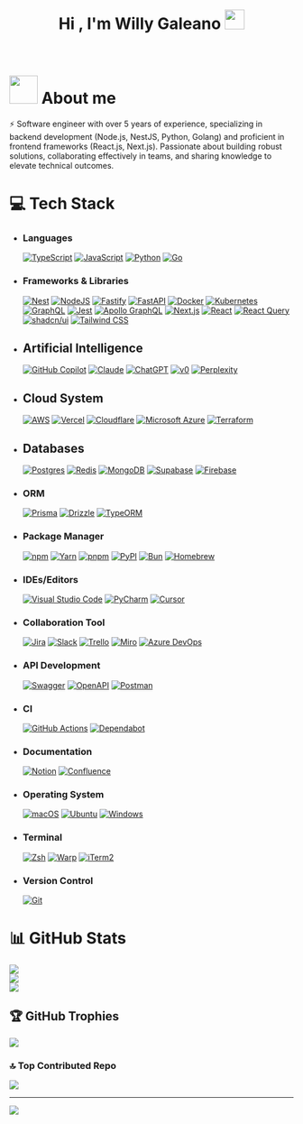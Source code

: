 <h1 align="center">Hi , I'm Willy Galeano <img src="https://media.giphy.com/media/hvRJCLFzcasrR4ia7z/giphy.gif" width="35"></h1>

<br>

# <picture><img src = "https://github.com/7oSkaaa/7oSkaaa/blob/main/Images/about_me.gif?raw=true" width = 50px></picture> About me
⚡ Software engineer with over 5 years of experience, specializing in backend development (Node.js, NestJS, Python, Golang) and proficient in frontend frameworks (React.js, Next.js). Passionate about building robust solutions, collaborating effectively in teams, and sharing knowledge to elevate technical outcomes.


# 💻 Tech Stack

- ### Languages
  [![TypeScript](https://img.shields.io/badge/TypeScript-3178C6?logo=typescript&logoColor=fff)](#)
  [![JavaScript](https://img.shields.io/badge/JavaScript-F7DF1E?logo=javascript&logoColor=000)](#)
  [![Python](https://img.shields.io/badge/Python-3776AB?logo=python&logoColor=fff)](#)
  [![Go](https://img.shields.io/badge/Go-%2300ADD8.svg?&logo=go&logoColor=white)](#)

- ### Frameworks & Libraries
  [![Nest](https://img.shields.io/badge/Nest.js-%23E0234E.svg?logo=nestjs&logoColor=white)](#)
  [![NodeJS](https://img.shields.io/badge/Node.js-6DA55F?logo=node.js&logoColor=white)](#)
  [![Fastify](https://img.shields.io/badge/-Fastify-000000?style=flat&logo=fastify&logoColor=white)](#)
  [![FastAPI](https://img.shields.io/badge/FastAPI-009485.svg?logo=fastapi&logoColor=white)](#)
  [![Docker](https://img.shields.io/badge/Docker-2496ED?logo=docker&logoColor=fff)](#)
  [![Kubernetes](https://img.shields.io/badge/Kubernetes-326CE5?logo=kubernetes&logoColor=fff)](#)
  [![GraphQL](https://img.shields.io/badge/GraphQL-E10098?logo=graphql&logoColor=fff)](#)
  [![Jest](https://img.shields.io/badge/Jest-C21325?logo=jest&logoColor=fff)](#)
  [![Apollo GraphQL](https://img.shields.io/badge/Apollo%20GraphQL-311C87?logo=apollographql&logoColor=fff)](#)
  [![Next.js](https://img.shields.io/badge/Next.js-black?logo=next.js&logoColor=white)](#)
  [![React](https://img.shields.io/badge/React-%2320232a.svg?logo=react&logoColor=%2361DAFB)](#)
  [![React Query](https://img.shields.io/badge/React%20Query-FF4154?logo=reactquery&logoColor=fff)](#)
  [![shadcn/ui](https://img.shields.io/badge/shadcn%2Fui-000?logo=shadcnui&logoColor=fff)](#)
  [![Tailwind CSS](https://img.shields.io/badge/Tailwind%20CSS-%2338B2AC.svg?logo=tailwind-css&logoColor=white)](#)

- ## Artificial Intelligence  
  [![GitHub Copilot](https://img.shields.io/badge/GitHub%20Copilot-000?logo=githubcopilot&logoColor=fff)](#)
  [![Claude](https://img.shields.io/badge/Claude-D97757?logo=claude&logoColor=fff)](#)
  [![ChatGPT](https://img.shields.io/badge/ChatGPT-74aa9c?logo=openai&logoColor=white)](#)
  [![v0](https://img.shields.io/badge/v0-000?logo=v0&logoColor=fff)](#)
  [![Perplexity](https://img.shields.io/badge/Perplexity-1FB8CD?logo=perplexity&logoColor=fff)](#)

- ## Cloud System
  [![AWS](https://custom-icon-badges.demolab.com/badge/AWS-%23FF9900.svg?logo=aws&logoColor=white)](#)
  [![Vercel](https://img.shields.io/badge/Vercel-%23000000.svg?logo=vercel&logoColor=white)](#)
  [![Cloudflare](https://img.shields.io/badge/Cloudflare-F38020?logo=Cloudflare&logoColor=white)](#)
  [![Microsoft Azure](https://custom-icon-badges.demolab.com/badge/Microsoft%20Azure-0089D6?logo=msazure&logoColor=white)](#)
  [![Terraform](https://img.shields.io/badge/Terraform-844FBA?logo=terraform&logoColor=fff)](#)

- ## Databases
  [![Postgres](https://img.shields.io/badge/Postgres-%23316192.svg?logo=postgresql&logoColor=white)](#)
  [![Redis](https://img.shields.io/badge/Redis-%23DD0031.svg?logo=redis&logoColor=white)](#)
  [![MongoDB](https://img.shields.io/badge/MongoDB-%234ea94b.svg?logo=mongodb&logoColor=white)](#)
  [![Supabase](https://img.shields.io/badge/Supabase-3FCF8E?logo=supabase&logoColor=fff)](#)
  [![Firebase](https://img.shields.io/badge/Firebase-039BE5?logo=Firebase&logoColor=white)](#)
  
- ### ORM
  [![Prisma](https://img.shields.io/badge/Prisma-2D3748?logo=prisma&logoColor=white)](#)
  [![Drizzle](https://img.shields.io/badge/Drizzle-C5F74F?logo=drizzle&logoColor=000)](#)
  [![TypeORM](https://img.shields.io/badge/TypeORM-FE0803?logo=typeorm&logoColor=fff)](#)

- ### Package Manager
  [![npm](https://img.shields.io/badge/npm-CB3837?logo=npm&logoColor=fff)](#)
  [![Yarn](https://img.shields.io/badge/Yarn-2C8EBB?logo=yarn&logoColor=fff)](#)
  [![pnpm](https://img.shields.io/badge/pnpm-F69220?logo=pnpm&logoColor=fff)](#)
  [![PyPI](https://img.shields.io/badge/PyPI-3775A9?logo=pypi&logoColor=fff)](#)
  [![Bun](https://img.shields.io/badge/Bun-000?logo=bun&logoColor=fff)](#)
  [![Homebrew](https://img.shields.io/badge/Homebrew-FBB040?logo=homebrew&logoColor=fff)](#)
  
- ### IDEs/Editors
  [![Visual Studio Code](https://custom-icon-badges.demolab.com/badge/Visual%20Studio%20Code-0078d7.svg?logo=vsc&logoColor=white)](#)
  [![PyCharm](https://img.shields.io/badge/PyCharm-000?logo=pycharm&logoColor=fff)](#)
  [![Cursor](https://custom-icon-badges.demolab.com/badge/Cursor-000000?logo=cursor-ai-white)](#)
  
- ### Collaboration Tool
  [![Jira](https://img.shields.io/badge/Jira-0052CC?logo=jira&logoColor=fff)](#)
  [![Slack](https://img.shields.io/badge/Slack-4A154B?logo=slack&logoColor=fff)](#)
  [![Trello](https://img.shields.io/badge/Trello-0052CC?logo=trello&logoColor=fff)](#)
  [![Miro](https://img.shields.io/badge/Miro-050038?logo=miro&logoColor=fff)](#)
  [![Azure DevOps](https://custom-icon-badges.demolab.com/badge/Azure%20DevOps-0078D7?logo=azure-devops-white&logoColor=fff)](#)
  
- ### API Development
  [![Swagger](https://img.shields.io/badge/Swagger-85EA2D?logo=insomnia&logoColor=000)](#)
  [![OpenAPI](https://img.shields.io/badge/OpenAPI-6BA539?logo=openapiinitiative&logoColor=white)](#)
  [![Postman](https://img.shields.io/badge/Postman-FF6C37?logo=postman&logoColor=white)](#)
  
- ### CI
  [![GitHub Actions](https://img.shields.io/badge/GitHub_Actions-2088FF?logo=github-actions&logoColor=white)](#)
  [![Dependabot](https://img.shields.io/badge/Dependabot-025E8C?logo=dependabot&logoColor=fff)](#)
  
- ### Documentation
  [![Notion](https://img.shields.io/badge/Notion-000?logo=notion&logoColor=fff)](#)
  [![Confluence](https://img.shields.io/badge/Confluence-172B4D?logo=confluence&logoColor=fff)](#)
  
- ### Operating System
  [![macOS](https://img.shields.io/badge/macOS-000000?logo=apple&logoColor=F0F0F0)](#)
  [![Ubuntu](https://img.shields.io/badge/Ubuntu-E95420?logo=ubuntu&logoColor=white)](#)
  [![Windows](https://custom-icon-badges.demolab.com/badge/Windows-0078D6?logo=windows11&logoColor=white)](#)

- ### Terminal
  [![Zsh](https://img.shields.io/badge/Zsh-F15A24?logo=zsh&logoColor=fff)](#)
  [![Warp](https://img.shields.io/badge/Warp-01A4FF?logo=warp&logoColor=fff)](#)
  [![iTerm2](https://img.shields.io/badge/iTerm2-000000?logo=iterm2&logoColor=fff)](#)

- ### Version Control
  [![Git](https://img.shields.io/badge/Git-F05032?logo=git&logoColor=fff)](#)


# 📊 GitHub Stats
![](https://github-readme-stats.vercel.app/api?username=willyGaleano&theme=dark&hide_border=false&include_all_commits=true&count_private=true)<br/>
![](https://nirzak-streak-stats.vercel.app/?user=willyGaleano&theme=dark&hide_border=false)<br/>
![](https://github-readme-stats.vercel.app/api/top-langs/?username=willyGaleano&theme=dark&hide_border=false&include_all_commits=true&count_private=true&layout=compact)

## 🏆 GitHub Trophies
![](https://github-profile-trophy.vercel.app/?username=willyGaleano&theme=radical&no-frame=false&no-bg=false&margin-w=4)

### 🔝 Top Contributed Repo
![](https://github-contributor-stats.vercel.app/api?username=willyGaleano&limit=5&theme=dark&combine_all_yearly_contributions=true)

---
[![](https://visitcount.itsvg.in/api?id=willyGaleano&icon=0&color=0)](https://visitcount.itsvg.in)
